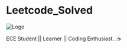 # Leetcode_Solved



![Logo](https://upload.wikimedia.org/wikipedia/commons/0/0a/LeetCode_Logo_black_with_text.svg)




ECE Student || Learner || Coding Enthusiast...☕


